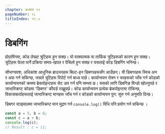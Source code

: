 ```yaml
---
chapter: अध्याय १९
pageNumber: ९८
titleIndex: १९.५
---
```


# डिबगिंग

प्रोग्रामिंगमा, कोड लेख्दा त्रुटिहरू हुन सक्छ। यो वाक्यात्मक वा तार्किक त्रुटिहरूको कारण हुन सक्छ। त्रुटिहरू फेला पार्ने प्रक्रिया समय-खपत र पेचिलो हुन सक्छ र यसलाई कोड डिबगिंग भनिन्छ।

सौभाग्यवश, अधिकांश आधुनिक ब्राउजरहरू बिल्ट-इन डिबगरहरूसँग आउँछन्। यी डिबगरहरू स्विच अन र अफ गर्न सकिन्छ, जसले त्रुटिहरू रिपोर्ट गर्न बाध्य पार्छ। कार्यान्वयन रोक्न र चरहरूको जाँच गर्न कोडको कार्यान्वयनको क्रममा ब्रेकपोइन्टहरू सेट अप गर्न पनि सम्भव छ। यसको लागि डिबगिङ विन्डो खोल्नुपर्छ र जाभास्क्रिप्ट कोडमा 'डिबगर' कीवर्ड राख्नुपर्छ। कोड कार्यान्वयन प्रत्येक ब्रेकपोइन्टमा रोकिन्छ, विकासकर्ताहरूलाई जाभास्क्रिप्ट मानहरू जाँच गर्न र कोडको कार्यान्वयन पुन: सुरु गर्न अनुमति दिन्छ।

डिबगर सञ्झ्यालमा जाभास्क्रिप्ट मान मुद्रण गर्न `console.log()` विधि पनि प्रयोग गर्न सकिन्छ ।

```javascript
const a = 5, b = 6;
const c = a + b;
console.log(c);
// Result : c = 11;
```
